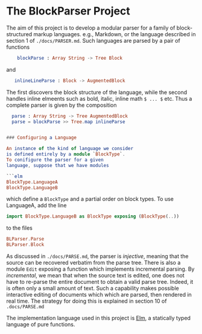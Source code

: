# The BlockParser Project


The aim of this project is to develop a modular
parser for a family of block-structured
markup languages. e.g., Markdown, or the language
described in section 1 of `./docs/PARSER.md`. Such 
languages are parsed by a pair of functions 

```elm
    blockParse : Array String -> Tree Block
```

and 

```elm
   inlineLineParse : Block -> AugmentedBlock
```

The first discovers the block structure of the language,
while the second handles inline elmeents such as
bold, italic, inline math `$ ... $` etc.  Thus
a complete parser is given by the composition

```elm
  parse : Array String -> Tree AugmentedBlock
  parse = blockParse >> Tree.map inlineParse


### Configuring a Language

An instance of the kind of language we consider 
is defined entirely by a module `BlockType`.  
To conifigure the parser for a given
language, suppose that we have modules

```elm
BlockType.LanguageA
BlockType.LanguageB
```

which define a `BlockType` and a partial order on block types.
To use LanguageA, add the line

```elm
import BlockType.LanguageB as BlockType exposing (BlockType(..))
```

to the files

```elm
BLParser.Parse
BLParser.Block
```

As discussed in `./docs/PARSE.md`, the parser is *injective*,
meaning that the source can be recovered verbatim from the
parse tree.  There is also a module `Edit` exposing
a function which implements incremental parsing.
By *incremental*, we mean that when the source text is edited, one does not have to re-parse the entire document
to obtain a valid parse tree.  Indeed, it is often only a small amount of text. Such a capability makes possible interactive editing of documents which which are parsed, then rendered in real time. The strategy for doing this
is explained in section 10 of `.docs/PARSE.md` 

The implementation language used in this project is 
[Elm](https:elm-lang.org), a statically typed
language of pure functions.





